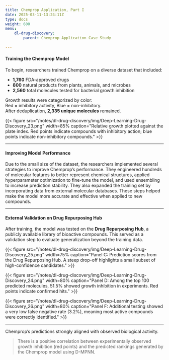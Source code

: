 ```yaml
---
title: Chemprop Application, Part I
date: 2025-03-11-13:24:11Z
type: docs 
weight: 600
menu: 
    dl-drug-discovery:
        parent: Chemprop Application Case Study
          
---
```


#### Training the Chemprop Model

To begin, researchers trained Chemprop on a diverse dataset that included:

- **1,760** FDA-approved drugs  
- **800** natural products from plants, animals, and microbes  
- **2,560** total molecules tested for bacterial growth inhibition  

Growth results were categorized by color:  
Red = inhibitory activity, Blue = non-inhibitory.  
After deduplication, **2,335 unique molecules** remained.

{{< figure src="/notes/dl-drug-discovery/img/Deep-Learning-Drug-Discovery_23.png" width=85% caption="Relative growth plotted against the plate index. Red points indicate compounds with inhibitory action; blue points indicate non-inhibitory compounds." >}}

---

#### Improving Model Performance

Due to the small size of the dataset, the researchers implemented several strategies to improve Chemprop’s performance.
They engineered hundreds of molecular features to better represent chemical structures, applied hyperparameter optimization to fine-tune the model, and used ensembling to increase prediction stability.
They also expanded the training set by incorporating data from external molecular databases.
These steps helped make the model more accurate and effective when applied to new compounds.

---

#### External Validation on Drug Repurposing Hub

After training, the model was tested on the **Drug Repurposing Hub**, a publicly available library of bioactive compounds. This served as a validation step to evaluate generalization beyond the training data.

{{< figure src="/notes/dl-drug-discovery/img/Deep-Learning-Drug-Discovery_25.png" width=75% caption="Panel C: Prediction scores from the Drug Repurposing Hub. A steep drop-off highlights a small subset of high-confidence candidates." >}}

{{< figure src="/notes/dl-drug-discovery/img/Deep-Learning-Drug-Discovery_24.png" width=80% caption="Panel D: Among the top 100 predicted molecules, 51.5% showed growth inhibition in experiments. Red points indicate confirmed hits." >}}

{{< figure src="/notes/dl-drug-discovery/img/Deep-Learning-Drug-Discovery_26.png" width=80% caption="Panel F: Additional testing showed a very low false negative rate (3.2%), meaning most active compounds were correctly identified." >}}

---

Chemprop’s predictions strongly aligned with observed biological activity.

> There is a positive correlation between experimentally observed growth inhibition (red points) and the predicted rankings generated by the Chemprop model using D-MPNN.

